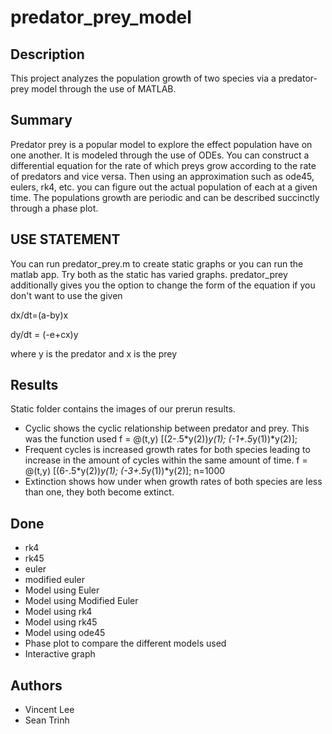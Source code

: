# predator_prey_model

## Description
This project analyzes the population growth of two species via a predator-prey model through the use of MATLAB.

## Summary 
Predator prey is a popular model to explore the effect population have on one another. It is modeled through the use of ODEs. You can construct a differential equation for the rate of which preys grow according to the rate of predators and vice versa. Then using an approximation such as ode45, eulers, rk4, etc. you can figure out the actual population of each at a given time. The populations growth are periodic and can be described succinctly through a phase plot. 

## USE STATEMENT
You can run predator_prey.m to create static graphs or you can run the matlab app. Try both as the static has varied graphs. predator_prey additionally gives you the option to change the form of the equation if you don't want to use the given 

dx/dt=(a-by)x

dy/dt = (-e+cx)y

where y is the predator and x is the prey


## Results 
Static folder contains the images of our prerun results. 
- Cyclic shows the cyclic relationship between predator and prey. This was the function used f = @(t,y) [(2-.5*y(2))*y(1); (-1+.5*y(1))*y(2)];
- Frequent cycles is increased growth rates for both species leading to increase in the amount of cycles within the same amount of time. f = @(t,y) [(6-.5*y(2))*y(1); (-3+.5*y(1))*y(2)]; n=1000
- Extinction shows how under when growth rates of both species are less than one, they both become extinct.


## Done 
- rk4
- rk45
- euler
- modified euler
- Model using Euler
- Model using Modified Euler
- Model using rk4
- Model using rk45
- Model using ode45
- Phase plot to compare the different models used
- Interactive graph

## Authors
- Vincent Lee
- Sean Trinh
